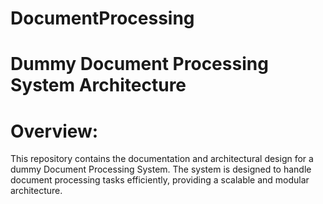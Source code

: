 # DocumentProcessing
# Dummy Document Processing System Architecture 
# Overview: 
This repository contains the documentation and architectural design for a dummy Document Processing System. The system is designed to handle document processing tasks efficiently, providing a scalable and modular architecture.
